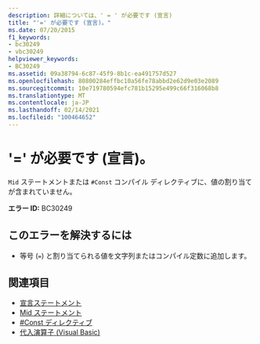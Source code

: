 ```yaml
---
description: 詳細については、' = ' が必要です (宣言)
title: "'=' が必要です (宣言)。"
ms.date: 07/20/2015
f1_keywords:
- bc30249
- vbc30249
helpviewer_keywords:
- BC30249
ms.assetid: 09a38794-6c87-45f9-8b1c-ea491757d527
ms.openlocfilehash: 80800284effbc10a56fe78abbd2e62d9e03e2089
ms.sourcegitcommit: 10e719780594efc781b15295e499c66f316068b8
ms.translationtype: MT
ms.contentlocale: ja-JP
ms.lasthandoff: 02/14/2021
ms.locfileid: "100464652"
---
```

# <a name="-expected-declaration"></a>'=' が必要です (宣言)。

`Mid` ステートメントまたは `#Const` コンパイル ディレクティブに、値の割り当てが含まれていません。  
  
 **エラー ID:** BC30249  
  
## <a name="to-correct-this-error"></a>このエラーを解決するには  
  
- 等号 (`=`) と割り当てられる値を文字列またはコンパイル定数に追加します。  
  
## <a name="see-also"></a>関連項目

- [宣言ステートメント](../programming-guide/language-features/statements.md#declaration-statements)
- [Mid ステートメント](../language-reference/statements/mid-statement.md)
- [#Const ディレクティブ](../language-reference/directives/const-directive.md)
- [代入演算子 (Visual Basic)](../language-reference/operators/assignment-operators.md)
